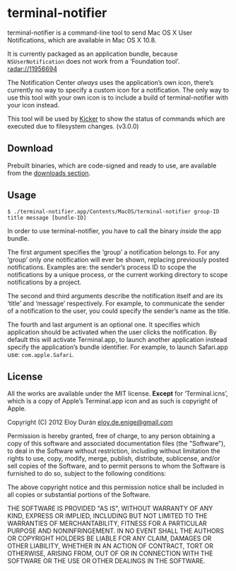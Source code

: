 # terminal-notifier

terminal-notifier is a command-line tool to send Mac OS X User Notifications,
which are available in Mac OS X 10.8.

It is currently packaged as an application bundle, because `NSUserNotification`
does not work from a ‘Foundation tool’. [radar://11956694](radar://11956694)

The Notification Center _always_ uses the application’s own icon, there’s
currently no way to specify a custom icon for a notification. The only way to
use this tool with your own icon is to include a build of terminal-notifier
with your icon instead.

This tool will be used by [Kicker](https://github.com/alloy/kicker) to show the
status of commands which are executed due to filesystem changes. (v3.0.0)


## Download

Prebuilt binaries, which are code-signed and ready to use, are available from
the [downloads section](https://github.com/alloy/terminal-notifier/downloads).


## Usage

```
$ ./terminal-notifier.app/Contents/MacOS/terminal-notifier group-ID title message [bundle-ID]
```

In order to use terminal-notifier, you have to call the binary _inside_ the app
bundle.

The first argument specifies the ‘group’ a notification belongs to. For
any ‘group’ only _one_ notification will ever be shown, replacing
previously posted notifications. Examples are: the sender’s process ID to
scope the notifications by a unique process, or the current working directory
to scope notifications by a project.

The second and third arguments describe the notification itself and are its
‘title’ and ‘message’ respectively. For example, to communicate the sender of
a notification to the user, you could specify the sender’s name as the title.

The fourth and last argument is an optional one. It specifies which application
should be activated when the user clicks the notification. By default this will
activate Terminal.app, to launch another application instead specify the
application’s bundle identifier. For example, to launch Safari.app use:
`com.apple.Safari`.


## License

All the works are available under the MIT license. **Except** for
‘Terminal.icns’, which is a copy of Apple’s Terminal.app icon and as such is
copyright of Apple.

Copyright (C) 2012 Eloy Durán <eloy.de.enige@gmail.com>

Permission is hereby granted, free of charge, to any person obtaining a copy of
this software and associated documentation files (the "Software"), to deal in
the Software without restriction, including without limitation the rights to
use, copy, modify, merge, publish, distribute, sublicense, and/or sell copies
of the Software, and to permit persons to whom the Software is furnished to do
so, subject to the following conditions:

The above copyright notice and this permission notice shall be included in all
copies or substantial portions of the Software.

THE SOFTWARE IS PROVIDED "AS IS", WITHOUT WARRANTY OF ANY KIND, EXPRESS OR
IMPLIED, INCLUDING BUT NOT LIMITED TO THE WARRANTIES OF MERCHANTABILITY,
FITNESS FOR A PARTICULAR PURPOSE AND NONINFRINGEMENT. IN NO EVENT SHALL THE
AUTHORS OR COPYRIGHT HOLDERS BE LIABLE FOR ANY CLAIM, DAMAGES OR OTHER
LIABILITY, WHETHER IN AN ACTION OF CONTRACT, TORT OR OTHERWISE, ARISING FROM,
OUT OF OR IN CONNECTION WITH THE SOFTWARE OR THE USE OR OTHER DEALINGS IN THE
SOFTWARE.
